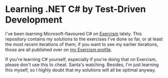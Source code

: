 # Learning .NET C# by Test-Driven Development

I've been learning Microsoft-flavoured C# on [Exercism](https://exercism.org) lately. This repository contains my solutions to the exercises I've done so far, or at least the most recent iterations of them; if you want to see my earlier iterations, those are all published over on [my Exercism profile](https://exercism.org/profiles/crabbit-git/solutions).

If you're learning C# yourself, especially if you're doing that on Exercism, please don't use this to cheat. Santa's watching. Besides, I'm just learning this myself, so I highly doubt that my solutions will all be optimal anyway.
